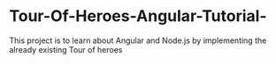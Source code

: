 # Tour-Of-Heroes-Angular-Tutorial-
This project is to learn about Angular and Node.js  by implementing the already existing Tour of heroes  
